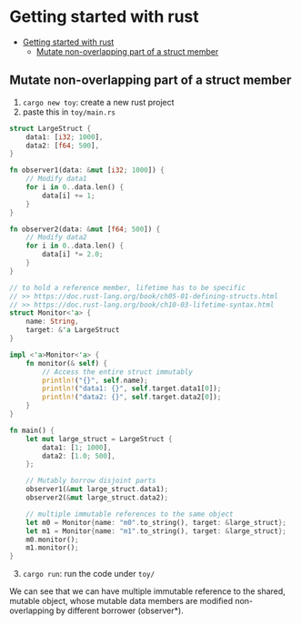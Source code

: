 # Getting started with rust

<!--toc:start-->
- [Getting started with rust](#getting-started-with-rust)
  - [Mutate non-overlapping part of a struct member](#mutate-non-overlapping-part-of-a-struct-member)
<!--toc:end-->


## Mutate non-overlapping part of a struct member
1. `cargo new toy`: create a new rust project
2. paste this in `toy/main.rs`
```rust
struct LargeStruct {
    data1: [i32; 1000],
    data2: [f64; 500],
}

fn observer1(data: &mut [i32; 1000]) {
    // Modify data1
    for i in 0..data.len() {
        data[i] += 1;
    }
}

fn observer2(data: &mut [f64; 500]) {
    // Modify data2
    for i in 0..data.len() {
        data[i] *= 2.0;
    }
}

// to hold a reference member, lifetime has to be specific
// >> https://doc.rust-lang.org/book/ch05-01-defining-structs.html
// >> https://doc.rust-lang.org/book/ch10-03-lifetime-syntax.html
struct Monitor<'a> {
    name: String,
    target: &'a LargeStruct
}

impl <'a>Monitor<'a> {
    fn monitor(& self) {
        // Access the entire struct immutably
        println!("{}", self.name);
        println!("data1: {}", self.target.data1[0]);
        println!("data2: {}", self.target.data2[0]);
    }
}

fn main() {
    let mut large_struct = LargeStruct {
        data1: [1; 1000],
        data2: [1.0; 500],
    };

    // Mutably borrow disjoint parts
    observer1(&mut large_struct.data1);
    observer2(&mut large_struct.data2);

    // multiple immutable references to the same object
    let m0 = Monitor{name: "m0".to_string(), target: &large_struct};
    let m1 = Monitor{name: "m1".to_string(), target: &large_struct};
    m0.monitor();
    m1.monitor();
}
```
3. `cargo run`: run the code under `toy/`

We can see that we can have multiple immutable reference to the shared, mutable
object, whose mutable data members are modified non-overlapping by different
borrower (observer*).
